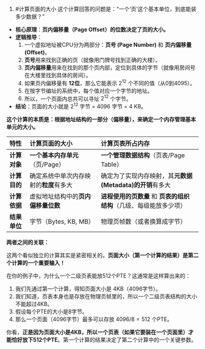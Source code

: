  1. #计算页面的大小 
这个计算回答的问题是：“一个‘页’这个基本单位，到底能装多少数据？”
*   **核心原理**：**页内偏移量（Page Offset）的位数决定了页的大小。**
*   **逻辑推导**：
    1.  一个虚拟地址被CPU分为两部分：**页号 (Page Number)** 和 **页内偏移量 (Offset)**。
    2.  **页号**用来找到正确的页（就像用门牌号找到正确的大楼）。
    3.  **页内偏移量**用来在找到的那个页内部，定位到具体的字节（就像用房间号在大楼里找到具体的房间）。
    4.  如果页内偏移量有 **12位**，那么它能表示 $2^{12}$ 个不同的值（从0到4095）。
    5.  在按字节编址的系统中，每个值对应一个字节的地址。
    6.  所以，一个页面内总共可以寻址 $2^{12}$ 个字节。
*   **结论**：页面的大小就是 $2^{12}$ 字节 = 4096 字节 = 4 KB。

**这个计算的本质是：根据地址结构的一部分（偏移量），来确定一个内存管理基本单元的大小。** 

| 特性       | **计算页面的大小**           | **计算页表所占内存**                           |
| :------- | :-------------------- | :------------------------------------- |
| **计算对象** | **一个基本内存单元**（页/Page）  | **一个管理数据结构**（页表/Page Table）            |
| **计算目的** | 确定系统中单次内存映射的**粒度**有多大 | 确定为了实现内存映射，其**元数据(Metadata)的开销**有多大    |
| **计算依据** | 虚拟地址结构中的**页内偏移量位数**   | **进程使用的页数量** 和 **页表的组织结构**（几级、每级能放多少项） |
| **结果单位** | 字节（Bytes, KB, MB）     | 物理页帧数（或者换算成字节）                         |

**两者之间的关联：**

这两个看似独立的计算其实是紧密相关的。**页面大小（第一个计算的结果）是第二个计算的一个重要输入！**

在你的例子中，为什么一个二级页表能放512个PTE？这通常是这样算出来的：
1.  我们先通过第一个计算，得知页面大小是 4KB（4096字节）。
2.  我们知道，页表本身也是存放在物理页帧里的，所以一个二级页表结构的大小不能超过4KB。
3.  假设每个PTE的大小是8字节。
4.  那么一个页面（4096字节）最多可以存放 $4096 / 8 = 512$ 个PTE。

你看，**正是因为页面大小是4KB，所以一个页表（如果它要装在一个页面里）才能恰好放下512个PTE**。第一个计算的结果决定了第二个计算中的一个关键参数。
